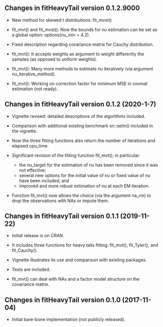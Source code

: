 ## Changes in fitHeavyTail version 0.1.2.9000

* New method for skewed t distributions: fit_mvst()

* fit_mvt() and fit_mvst(): Now the bounds for nu estimation can be set as a global option: options(nu_min = 4.2).

* Fixed description regarding covariance matrix for Cauchy distribution.

* fit_mvt(): It accepts weights as argument to weight differently the samples (as opposed to uniform weights).

* fit_mvt(): Many more methods to estimate nu iteratively (via argument nu_iterative_method).

* fit_mvt(): Working on correction factor for minimum MSE in covmat estimation (not ready).


## Changes in fitHeavyTail version 0.1.2 (2020-1-7)

* Vignette revised: detailed descriptions of the algorithms included.

* Comparison with additional existing benchmark sn::selm() included in the vignette.

* Now the three fitting functions also return the number of iterations and elapsed cpu_time.

* Significant revision of the fitting function fit_mvt(); in particular:

  - the nu_target for the estimation of nu has been removed since it was not effective;
  - several new options for the initial value of nu or fixed value of nu have been included; and
  - improved and more robust estimation of nu at each EM iteration.

* Function fit_mvt() now allows the choice (via the argument na_rm) to drop the observations with NAs 
  or impute them.


## Changes in fitHeavyTail version 0.1.1 (2019-11-22)

* Initial release is on CRAN.

* It includes three functions for heavy tails fitting: fit_mvt(), fit_Tyler(), and fit_Cauchy().

* Vignette illustrates its use and comparison with existing packages.

* Tests are included.

* fit_mvt() can deal with NAs and a factor model structure on the covariance matrix.


## Changes in fitHeavyTail version 0.1.0 (2017-11-04)

* Initial bare-bone implementation (not publicly released).
